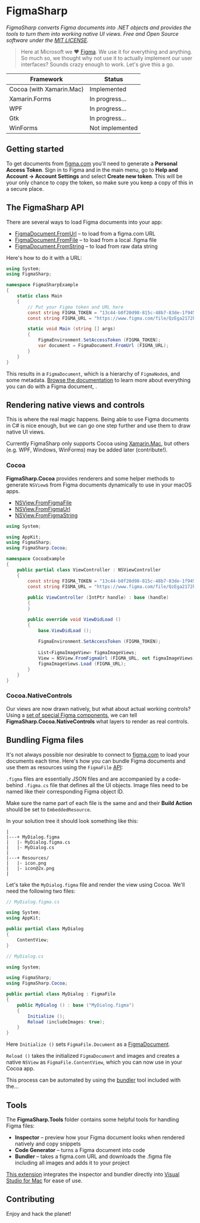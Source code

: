 # FigmaSharp

*FigmaSharp converts Figma documents into .NET objects and provides the tools to turn them into working native UI views. Free and Open Source software under the [MIT LICENSE]().*

> Here at Microsoft we ❤️ [Figma](https://www.figma.com/). We use it for everything and anything. So much so, we thought why not use it to actually implement our user interfaces? Sounds crazy enough to work. Let's give this a go.

| Framework                   | Status                    | 
| --------------------------- | ------------------------- |
| Cocoa (with Xamarin.Mac)    | Implemented               |
| Xamarin.Forms               | In progress…              |
| WPF                         | In progress…              |
| Gtk                         | In progress…              |
| WinForms                    | Not implemented           |

## Getting started

To get documents from [figma.com](https://www.figma.com/) you'll need to generate a **Personal Access Token**. Sign in to Figma and in the main menu, go to **Help and Account  →  Account Settings** and select **Create new token**. This will be your only chance to copy the token, so make sure you keep a copy of this in a secure place.


## The FigmaSharp API

There are several ways to load Figma documents into your app:

* [FigmaDocument.FromUrl](FigmaSharp/Helpers/FigmaApiHelper.cs#L95-L99) – to load from a figma.com  URL
* [FigmaDocument.FromFile](FigmaSharp/Helpers/FigmaApiHelper.cs#L101-L105) – to load from a local .figma file
* [FigmaDocument.FromString](FigmaSharp/blob/master/FigmaSharp/Helpers/FigmaApiHelper.cs#L107-L111) – to load from raw data string

Here's how to do it with a URL:

```csharp
using System;
using FigmaSharp;

namespace FigmaSharpExample
{
    static class Main
    {
        // Put your Figma token and URL here
        const string FIGMA_TOKEN = "13c44-b0f20d98-815c-48b7-83de-1f94504b98bd";
        const string FIGMA_URL = "https://www.figma.com/file/QzEga2172k21eMF2s4Nc5keY";

        static void Main (string [] args)
        {
            FigmaEnvironment.SetAccessToken (FIGMA_TOKEN);
            var document = FigmaDocument.FromUrl (FIGMA_URL);
        }
    }
}
```

This results in a `FigmaDocument`, which is a hierarchy of `FigmaNode`s, and some metadata.
[Browse the documentation]() to learn more about everything you can do with a Figma document, .


## Rendering native views and controls

This is where the real magic happens. Being able to use Figma documents in C# is nice enough, but we can go one step further and use them to draw native UI views.

Currently FigmaSharp only supports Cocoa using [Xamarin.Mac](), but others (e.g. WPF, Windows, WinForms) may be added later (contribute!).


### Cocoa

**FigmaSharp.Cocoa** provides renderers and some helper methods to generate `NSView`s from Figma documents dynamically to use in your macOS apps.

* [NSView.FromFigmaFile](FigmaSharp/blob/master/FigmaSharp.Cocoa/FigmaViewExtensions.cs#L44)
* [NSView.FromFigmaUrl](FigmaSharp/blob/master/FigmaSharp.Cocoa/FigmaViewExtensions.cs#L55)
* [NSView.FromFigmaString](FigmaSharp/blob/master/FigmaSharp.Cocoa/FigmaViewExtensions.cs#L80)


```csharp
using System;

using AppKit;
using FigmaSharp;
using FigmaSharp.Cocoa;

namespace CocoaExample
{
    public partial class ViewController : NSViewController
    {
        const string FIGMA_TOKEN = "13c44-b0f20d98-815c-48b7-83de-1f94504b98bd";
        const string FIGMA_URL = "https://www.figma.com/file/QzEga2172k21eMF2s4Nc5keY";
    
        public ViewController (IntPtr handle) : base (handle)
        {
        }

        public override void ViewDidLoad ()
        {
            base.ViewDidLoad ();
            
            FigmaEnvironment.SetAccessToken (FIGMA_TOKEN);
            
            List<FigmaImageView> figmaImageViews; 
            View = NSView.FromFigmaUrl (FIGMA_URL, out figmaImageViews);
            figmaImageViews.Load (FIGMA_URL);
        }
    }
}
```


### Cocoa.NativeControls

Our views are now drawn natively, but what about actual working controls?
Using a [set of special Figma components](https://www.figma.com/file/QzEgq2772k2eeMF2sVNc3kEY/macOS-Components?node-id=7%3A1788), we can tell **FigmaSharp.Cocoa.NativeControls** what layers to render as real controls.


## Bundling Figma files

It's not always possible nor desirable to connect to [figma.com]() to load your documents each time. Here's how you can bundle Figma documents and use them as resources using the `FigmaFile` [API]():

`.figma` files are essentially JSON files and are accompanied by a code-behind `.figma.cs` file that defines all the UI objects. Image files need to be named like their corresponding Figma object ID.

Make sure the name part of each file is the same and and their **Build Action** should be set to `EmbeddedResource`.

In your solution tree it should look something like this:

```
|
|---+ MyDialog.figma
|   |- MyDialog.figma.cs
|   |- MyDialog.cs
|
|---+ Resources/
|   |- icon.png
|   |- icon@2x.png
|
```

Let's take the `MyDialog.figma` file and render the view using Cocoa. We'll need the following two files:


```csharp
// MyDialog.figma.cs

using System;
using AppKit;

public partial class MyDialog
{
    ContentView;
}
```

```csharp
// MyDialog.cs

using System;

using FigmaSharp;
using FigmaSharp.Cocoa;

public partial class MyDialog : FigmaFile
{
    public MyDialog () : base ("MyDialog.figma")
    {
        Initialize ();
        Reload (includeImages: true);
    }
}
```

Here `Initialize ()`  sets  `FigmaFile.Document` as a [FigmaDocument]().

`Reload ()` takes the initialized `FigmaDocument` and images and creates a native `NSView` as `FigmaFile.ContentView`, which you can now use in your Cocoa app.

This process can be automated by using the [bundler]() tool included with the…


## Tools

The **FigmaSharp.Tools** folder contains some helpful tools for handling Figma files:

- **Inspector** – preview how your Figma document looks when rendered natively and copy snippets
- **Code Generator** – turns a Figma document into code
- **Bundler** – takes a figma.com URL and downloads the .figma file including all images and adds it to your project

 [This extension](https://www.nuget.org/packages/FigmaSharp/) integrates the inspector and bundler directly into [Visual Studio for Mac](https://visualstudio.microsoft.com/vs/mac/) for ease of use.


## Contributing

Enjoy and hack the planet!
